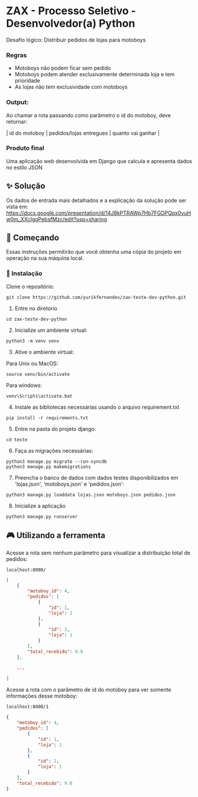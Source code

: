 # ZAX - Processo Seletivo - Desenvolvedor(a) Python

Desafio lógico: Distribuir pedidos de lojas para motoboys

### Regras
- Motoboys não podem ficar sem pedido
- Motoboys podem atender exclusivamente determinada loja e tem prioridade
- As lojas não tem exclusividade com motoboys

### Output:
Ao chamar a rota passando como parâmetro o id do motoboy, deve retornar:

| id do motoboy | pedidos/lojas entregues | quanto vai ganhar |

### Produto final
Uma aplicação web desenvolvida em Django que calcula e apresenta dados no estilo JSON

## ✨ Solução

Os dados de entrada mais detalhados e a explicação da solução pode ser vista em:
https://docs.google.com/presentation/d/14J8kPTRAWp7Hb7FGDPQpx0vuHw0m_XXcIggPebsfMzc/edit?usp=sharing

## 🚀 Começando

Essas instruções permitirão que você obtenha uma cópia do projeto em operação na sua máquina local.

### 🔧 Instalação


Clone o repositório:

```
git clone https://github.com/yurikfernandes/zax-teste-dev-python.git
```

1. Entre no diretorio

```
cd zax-teste-dev-python
```

2. Inicialize um ambiente virtual:

```
python3 -m venv venv
```

3. Ative o ambiente virtual:

Para Unix ou MacOS:
```
source venv/bin/activate
```
Para windows:
```
venv\Scripts\activate.bat
```


4. Instale as bibliotecas necessárias usando o arquivo requirement.txt

```
pip install -r requirements.txt
```

5. Entre na pasta do projeto django:

```
cd teste
```

6. Faça as migrações necessárias:
```
python3 manage.py migrate --run-syncdb
python3 manage.py makemigrations
```

7. Preencha o banco de dados com dados testes disponibilizados em 'lojas.json', 'motoboys.json' e 'pedidos.json':

```
python3 manage.py loaddata lojas.json motoboys.json pedidos.json
```

8. Inicialize a aplicação
```
python3 manage.py runserver
```

## 🎮 Utilizando a ferramenta

Acesse a rota sem nenhum parâmetro para visualizar a distribuição total de pedidos:

```
localhost:8000/
```

```json
[   
    {
        "motoboy_id": 4,
        "pedidos": [
            {
                "id": 1,
                "loja": 1
            },
            {
                "id": 2,
                "loja": 1
            }
        ],
        "total_recebido": 9.0
    },

    ...

]

```


Acesse a rota com o parâmetro de id do motoboy para ver somente informações desse motoboy:

```
localhost:8000/1
```

```json
{
    "motoboy_id": 4,
    "pedidos": [
        {
            "id": 1,
            "loja": 1
        },
        {
            "id": 2,
            "loja": 1
        }
    ],
    "total_recebido": 9.0
}
```
